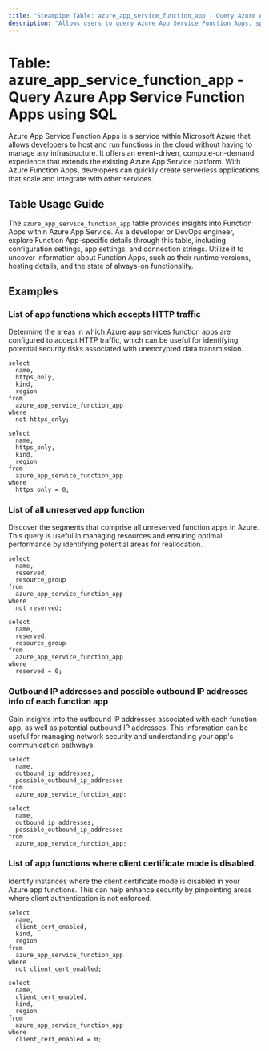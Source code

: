 ```yaml
---
title: "Steampipe Table: azure_app_service_function_app - Query Azure App Service Function Apps using SQL"
description: "Allows users to query Azure App Service Function Apps, specifically providing access to configuration details, app settings, and connection strings."
---
```


# Table: azure_app_service_function_app - Query Azure App Service Function Apps using SQL

Azure App Service Function Apps is a service within Microsoft Azure that allows developers to host and run functions in the cloud without having to manage any infrastructure. It offers an event-driven, compute-on-demand experience that extends the existing Azure App Service platform. With Azure Function Apps, developers can quickly create serverless applications that scale and integrate with other services.

## Table Usage Guide

The `azure_app_service_function_app` table provides insights into Function Apps within Azure App Service. As a developer or DevOps engineer, explore Function App-specific details through this table, including configuration settings, app settings, and connection strings. Utilize it to uncover information about Function Apps, such as their runtime versions, hosting details, and the state of always-on functionality.

## Examples

### List of app functions which accepts HTTP traffic
Determine the areas in which Azure app services function apps are configured to accept HTTP traffic, which can be useful for identifying potential security risks associated with unencrypted data transmission.

```sql+postgres
select
  name,
  https_only,
  kind,
  region
from
  azure_app_service_function_app
where
  not https_only;
```

```sql+sqlite
select
  name,
  https_only,
  kind,
  region
from
  azure_app_service_function_app
where
  https_only = 0;
```

### List of all unreserved app function
Discover the segments that comprise all unreserved function apps in Azure. This query is useful in managing resources and ensuring optimal performance by identifying potential areas for reallocation.

```sql+postgres
select
  name,
  reserved,
  resource_group
from
  azure_app_service_function_app
where
  not reserved;
```

```sql+sqlite
select
  name,
  reserved,
  resource_group
from
  azure_app_service_function_app
where
  reserved = 0;
```

### Outbound IP addresses and possible outbound IP addresses info of each function app
Gain insights into the outbound IP addresses associated with each function app, as well as potential outbound IP addresses. This information can be useful for managing network security and understanding your app's communication pathways.

```sql+postgres
select
  name,
  outbound_ip_addresses,
  possible_outbound_ip_addresses
from
  azure_app_service_function_app;
```

```sql+sqlite
select
  name,
  outbound_ip_addresses,
  possible_outbound_ip_addresses
from
  azure_app_service_function_app;
```

### List of app functions where client certificate mode is disabled.
Identify instances where the client certificate mode is disabled in your Azure app functions. This can help enhance security by pinpointing areas where client authentication is not enforced.

```sql+postgres
select
  name,
  client_cert_enabled,
  kind,
  region
from
  azure_app_service_function_app
where
  not client_cert_enabled;
```

```sql+sqlite
select
  name,
  client_cert_enabled,
  kind,
  region
from
  azure_app_service_function_app
where
  client_cert_enabled = 0;
```